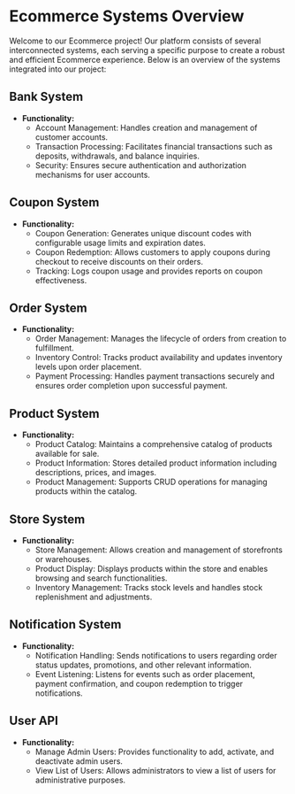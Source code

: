 # Ecommerce Systems Overview

Welcome to our Ecommerce project! Our platform consists of several interconnected systems, each serving a specific purpose to create a robust and efficient Ecommerce experience. Below is an overview of the systems integrated into our project:

## Bank System

- **Functionality:**
  - Account Management: Handles creation and management of customer accounts.
  - Transaction Processing: Facilitates financial transactions such as deposits, withdrawals, and balance inquiries.
  - Security: Ensures secure authentication and authorization mechanisms for user accounts.

## Coupon System

- **Functionality:**
  - Coupon Generation: Generates unique discount codes with configurable usage limits and expiration dates.
  - Coupon Redemption: Allows customers to apply coupons during checkout to receive discounts on their orders.
  - Tracking: Logs coupon usage and provides reports on coupon effectiveness.

## Order System

- **Functionality:**
  - Order Management: Manages the lifecycle of orders from creation to fulfillment.
  - Inventory Control: Tracks product availability and updates inventory levels upon order placement.
  - Payment Processing: Handles payment transactions securely and ensures order completion upon successful payment.

## Product System

- **Functionality:**
  - Product Catalog: Maintains a comprehensive catalog of products available for sale.
  - Product Information: Stores detailed product information including descriptions, prices, and images.
  - Product Management: Supports CRUD operations for managing products within the catalog.

## Store System

- **Functionality:**
  - Store Management: Allows creation and management of storefronts or warehouses.
  - Product Display: Displays products within the store and enables browsing and search functionalities.
  - Inventory Management: Tracks stock levels and handles stock replenishment and adjustments.

## Notification System

- **Functionality:**
  - Notification Handling: Sends notifications to users regarding order status updates, promotions, and other relevant information.
  - Event Listening: Listens for events such as order placement, payment confirmation, and coupon redemption to trigger notifications.
## User API

- **Functionality:**
  - Manage Admin Users: Provides functionality to add, activate, and deactivate admin users.
  - View List of Users: Allows administrators to view a list of users for administrative purposes.
